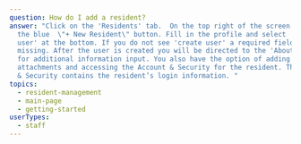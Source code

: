 ```yaml
---
question: How do I add a resident?
answer: "Click on the 'Residents' tab.  On the top right of the screen, click on
  the blue  \"+ New Resident\" button. Fill in the profile and select 'create
  user' at the bottom. If you do not see 'create user' a required field is
  missing. After the user is created you will be directed to the 'About' section
  for additional information input. You also have the option of adding
  attachments and accessing the Account & Security for the resident. The Account
  & Security contains the resident’s login information. "
topics:
  - resident-management
  - main-page
  - getting-started
userTypes:
  - staff
---
```

